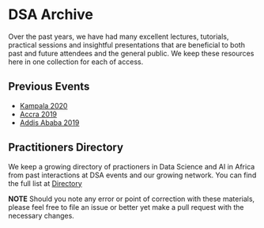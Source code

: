 # DSA Archive

Over the past years, we have had many excellent lectures, tutorials, practical sessions and insightful presentations that are beneficial to both past and future attendees and the general public.
We keep these resources here in one collection for each of access.


## Previous Events
- [Kampala 2020](kampala2020/README.md)
- [Accra 2019](accra2019/README.md)
- [Addis Ababa 2019](addis2019/README.md)

## Practitioners Directory
We keep a growing directory of practioners in Data Science and AI in Africa from past interactions at DSA events and our growing network.
You can find the full list at [Directory](directory/README.md)


**NOTE** Should you note any error or point of correction with these materials, please feel free to file an issue or better yet make a pull request with the necessary changes.
